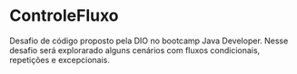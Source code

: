 # ControleFluxo
Desafio de código proposto pela DIO no bootcamp Java Developer.  Nesse desafio será explorarado alguns cenários com fluxos condicionais, repetições e excepcionais.
